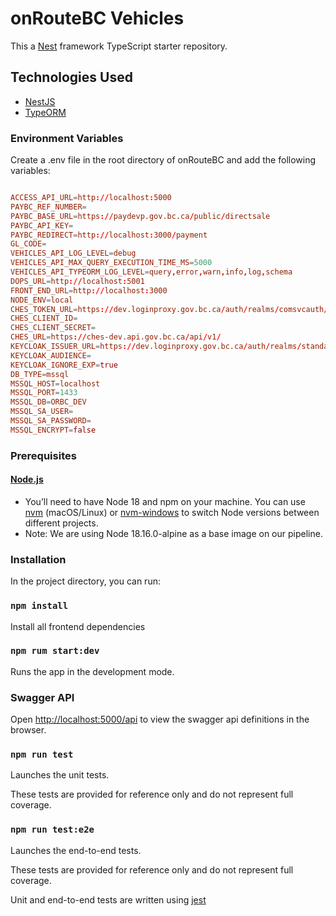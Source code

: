 #  onRouteBC Vehicles

This a [Nest](https://github.com/nestjs/nest) framework TypeScript starter repository.

## Technologies Used
- [NestJS](https://nestjs.com/)
- [TypeORM](https://typeorm.io/)

### Environment Variables

Create a .env file in the root directory of onRouteBC and add the following variables:

```conf

ACCESS_API_URL=http://localhost:5000
PAYBC_REF_NUMBER=
PAYBC_BASE_URL=https://paydevp.gov.bc.ca/public/directsale
PAYBC_API_KEY=
PAYBC_REDIRECT=http://localhost:3000/payment
GL_CODE=
VEHICLES_API_LOG_LEVEL=debug
VEHICLES_API_MAX_QUERY_EXECUTION_TIME_MS=5000
VEHICLES_API_TYPEORM_LOG_LEVEL=query,error,warn,info,log,schema
DOPS_URL=http://localhost:5001
FRONT_END_URL=http://localhost:3000
NODE_ENV=local
CHES_TOKEN_URL=https://dev.loginproxy.gov.bc.ca/auth/realms/comsvcauth/protocol/openid-connect/token
CHES_CLIENT_ID=
CHES_CLIENT_SECRET=
CHES_URL=https://ches-dev.api.gov.bc.ca/api/v1/
KEYCLOAK_ISSUER_URL=https://dev.loginproxy.gov.bc.ca/auth/realms/standard
KEYCLOAK_AUDIENCE=
KEYCLOAK_IGNORE_EXP=true
DB_TYPE=mssql
MSSQL_HOST=localhost
MSSQL_PORT=1433
MSSQL_DB=ORBC_DEV
MSSQL_SA_USER=
MSSQL_SA_PASSWORD=
MSSQL_ENCRYPT=false

```


### Prerequisites

#### [Node.js](https://nodejs.org/en/)

- You’ll need to have Node 18 and npm on your machine. You can use [nvm](https://github.com/nvm-sh/nvm#installation) (macOS/Linux) or [nvm-windows](https://github.com/coreybutler/nvm-windows#node-version-manager-nvm-for-windows) to switch Node versions between different projects.
- Note: We are using Node 18.16.0-alpine as a base image on our pipeline.

### Installation

In the project directory, you can run:

### `npm install`

Install all frontend dependencies

### `npm rum start:dev`

Runs the app in the development mode.

### Swagger API
Open [http://localhost:5000/api](http://localhost:5000/api) to view the swagger api definitions in the browser.

### `npm run test`

Launches the unit tests.

These tests are provided for reference only and do not represent full coverage.

### `npm run test:e2e`

Launches the end-to-end tests.

These tests are provided for reference only and do not represent full coverage.

Unit and end-to-end tests are written using [jest](https://jestjs.io/)

